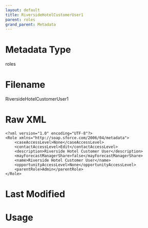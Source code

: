 ```yaml
---
layout: default
title: RiversideHotelCustomerUser1
parent: roles
grand_parent: Metadata
---
```

# Metadata Type
roles


# Filename 
RiversideHotelCustomerUser1


# Raw XML
```
<?xml version="1.0" encoding="UTF-8"?>
<Role xmlns="http://soap.sforce.com/2006/04/metadata">
    <caseAccessLevel>None</caseAccessLevel>
    <contactAccessLevel>Edit</contactAccessLevel>
    <description>Riverside Hotel Customer User</description>
    <mayForecastManagerShare>false</mayForecastManagerShare>
    <name>Riverside Hotel Customer User</name>
    <opportunityAccessLevel>None</opportunityAccessLevel>
    <parentRole>Admin</parentRole>
</Role>
```


# Last Modified


# Usage
